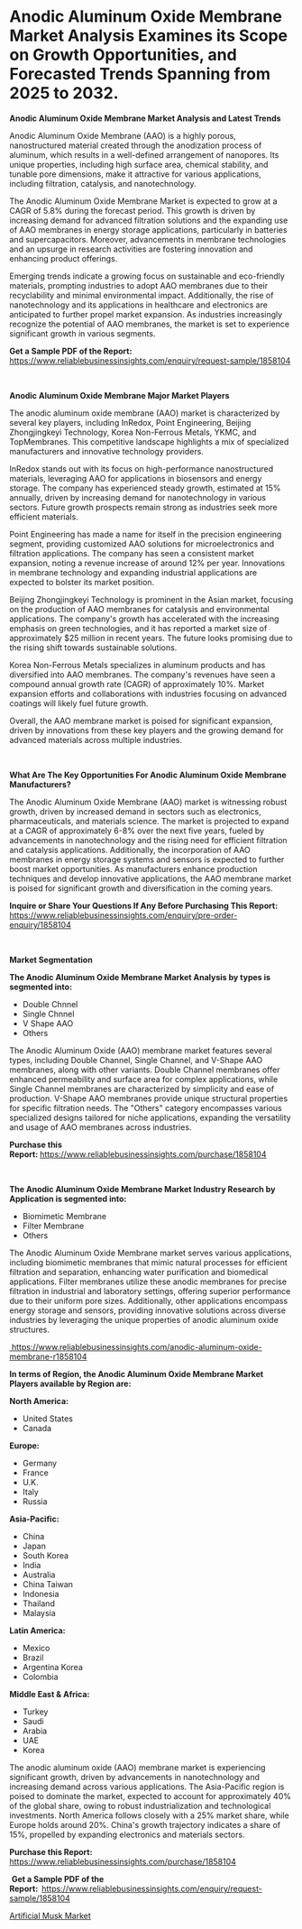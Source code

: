 <p><h1>Anodic Aluminum Oxide Membrane Market Analysis Examines its Scope on Growth Opportunities, and Forecasted Trends Spanning from 2025 to 2032.</h1></p><p><strong>Anodic Aluminum Oxide Membrane Market Analysis and Latest Trends</strong></p>
<p><p>Anodic Aluminum Oxide Membrane (AAO) is a highly porous, nanostructured material created through the anodization process of aluminum, which results in a well-defined arrangement of nanopores. Its unique properties, including high surface area, chemical stability, and tunable pore dimensions, make it attractive for various applications, including filtration, catalysis, and nanotechnology. </p><p>The Anodic Aluminum Oxide Membrane Market is expected to grow at a CAGR of 5.8% during the forecast period. This growth is driven by increasing demand for advanced filtration solutions and the expanding use of AAO membranes in energy storage applications, particularly in batteries and supercapacitors. Moreover, advancements in membrane technologies and an upsurge in research activities are fostering innovation and enhancing product offerings. </p><p>Emerging trends indicate a growing focus on sustainable and eco-friendly materials, prompting industries to adopt AAO membranes due to their recyclability and minimal environmental impact. Additionally, the rise of nanotechnology and its applications in healthcare and electronics are anticipated to further propel market expansion. As industries increasingly recognize the potential of AAO membranes, the market is set to experience significant growth in various segments.</p></p>
<p><strong>Get a Sample PDF of the Report:&nbsp;</strong> <a href="https://www.reliablebusinessinsights.com/enquiry/request-sample/1858104?utm_campaign=3043&utm_medium=2&utm_source=Github&utm_content=ia&utm_term=02042025&utm_id=anodic-aluminum-oxide-membrane">https://www.reliablebusinessinsights.com/enquiry/request-sample/1858104</a></p>
<p>&nbsp;</p>
<p><strong>Anodic Aluminum Oxide Membrane Major Market Players</strong></p>
<p><p>The anodic aluminum oxide membrane (AAO) market is characterized by several key players, including InRedox, Point Engineering, Beijing Zhongjingkeyi Technology, Korea Non-Ferrous Metals, YKMC, and TopMembranes. This competitive landscape highlights a mix of specialized manufacturers and innovative technology providers.</p><p>InRedox stands out with its focus on high-performance nanostructured materials, leveraging AAO for applications in biosensors and energy storage. The company has experienced steady growth, estimated at 15% annually, driven by increasing demand for nanotechnology in various sectors. Future growth prospects remain strong as industries seek more efficient materials.</p><p>Point Engineering has made a name for itself in the precision engineering segment, providing customized AAO solutions for microelectronics and filtration applications. The company has seen a consistent market expansion, noting a revenue increase of around 12% per year. Innovations in membrane technology and expanding industrial applications are expected to bolster its market position.</p><p>Beijing Zhongjingkeyi Technology is prominent in the Asian market, focusing on the production of AAO membranes for catalysis and environmental applications. The company's growth has accelerated with the increasing emphasis on green technologies, and it has reported a market size of approximately $25 million in recent years. The future looks promising due to the rising shift towards sustainable solutions.</p><p>Korea Non-Ferrous Metals specializes in aluminum products and has diversified into AAO membranes. The company's revenues have seen a compound annual growth rate (CAGR) of approximately 10%. Market expansion efforts and collaborations with industries focusing on advanced coatings will likely fuel future growth.</p><p>Overall, the AAO membrane market is poised for significant expansion, driven by innovations from these key players and the growing demand for advanced materials across multiple industries.</p></p>
<p>&nbsp;</p>
<p><strong>What Are The Key Opportunities For Anodic Aluminum Oxide Membrane Manufacturers?</strong></p>
<p><p>The Anodic Aluminum Oxide Membrane (AAO) market is witnessing robust growth, driven by increased demand in sectors such as electronics, pharmaceuticals, and materials science. The market is projected to expand at a CAGR of approximately 6-8% over the next five years, fueled by advancements in nanotechnology and the rising need for efficient filtration and catalysis applications. Additionally, the incorporation of AAO membranes in energy storage systems and sensors is expected to further boost market opportunities. As manufacturers enhance production techniques and develop innovative applications, the AAO membrane market is poised for significant growth and diversification in the coming years.</p></p>
<p><strong>Inquire or Share Your Questions If Any Before Purchasing This Report:</strong> <a href="https://www.reliablebusinessinsights.com/enquiry/pre-order-enquiry/1858104?utm_campaign=3043&utm_medium=2&utm_source=Github&utm_content=ia&utm_term=02042025&utm_id=anodic-aluminum-oxide-membrane">https://www.reliablebusinessinsights.com/enquiry/pre-order-enquiry/1858104</a></p>
<p>&nbsp;</p>
<p><strong>Market Segmentation</strong></p>
<p><strong>The Anodic Aluminum Oxide Membrane Market Analysis by types is segmented into:</strong></p>
<p><ul><li>Double Chnnel</li><li>Single Chnnel</li><li>V Shape AAO</li><li>Others</li></ul></p>
<p><p>The Anodic Aluminum Oxide (AAO) membrane market features several types, including Double Channel, Single Channel, and V-Shape AAO membranes, along with other variants. Double Channel membranes offer enhanced permeability and surface area for complex applications, while Single Channel membranes are characterized by simplicity and ease of production. V-Shape AAO membranes provide unique structural properties for specific filtration needs. The "Others" category encompasses various specialized designs tailored for niche applications, expanding the versatility and usage of AAO membranes across industries.</p></p>
<p><strong>Purchase this Report:&nbsp;</strong><a href="https://www.reliablebusinessinsights.com/purchase/1858104?utm_campaign=3043&utm_medium=2&utm_source=Github&utm_content=ia&utm_term=02042025&utm_id=anodic-aluminum-oxide-membrane">https://www.reliablebusinessinsights.com/purchase/1858104</a></p>
<p>&nbsp;</p>
<p><strong>The Anodic Aluminum Oxide Membrane Market Industry Research by Application is segmented into:</strong></p>
<p><ul><li>Biomimetic Membrane</li><li>Filter Membrane</li><li>Others</li></ul></p>
<p><p>The Anodic Aluminum Oxide Membrane market serves various applications, including biomimetic membranes that mimic natural processes for efficient filtration and separation, enhancing water purification and biomedical applications. Filter membranes utilize these anodic membranes for precise filtration in industrial and laboratory settings, offering superior performance due to their uniform pore sizes. Additionally, other applications encompass energy storage and sensors, providing innovative solutions across diverse industries by leveraging the unique properties of anodic aluminum oxide structures.</p></p>
<p><a href="https://www.reliablebusinessinsights.com/anodic-aluminum-oxide-membrane-r1858104?utm_campaign=3043&utm_medium=2&utm_source=Github&utm_content=ia&utm_term=02042025&utm_id=anodic-aluminum-oxide-membrane">&nbsp;https://www.reliablebusinessinsights.com/anodic-aluminum-oxide-membrane-r1858104</a></p>
<p><strong>In terms of Region, the Anodic Aluminum Oxide Membrane Market Players available by Region are:</strong></p>
<p>
    <p> <strong> North America: </strong>
        <ul>
            <li>United States</li>
            <li>Canada</li>
        </ul>
        </p> 
    <p> <strong> Europe: </strong>
        <ul>
            <li>Germany</li>
            <li>France</li>
            <li>U.K.</li>
            <li>Italy</li>
            <li>Russia</li>
        </ul>
        </p> 
    <p> <strong> Asia-Pacific: </strong>
        <ul>
            <li>China</li>
            <li>Japan</li>
            <li>South Korea</li>
            <li>India</li>
            <li>Australia</li>
            <li>China Taiwan</li>
            <li>Indonesia</li>
            <li>Thailand</li>
            <li>Malaysia</li>
        </ul>
        </p> 
    <p> <strong> Latin America: </strong>
        <ul>
            <li>Mexico</li>
            <li>Brazil</li>
            <li>Argentina Korea</li>
            <li>Colombia</li>
        </ul>
        </p> 
    <p> <strong> Middle East & Africa: </strong>
        <ul>
            <li>Turkey</li>
            <li>Saudi</li>
            <li>Arabia</li>
            <li>UAE</li>
            <li>Korea</li>
        </ul>
    </p>
    </p>
<p><p>The anodic aluminum oxide (AAO) membrane market is experiencing significant growth, driven by advancements in nanotechnology and increasing demand across various applications. The Asia-Pacific region is poised to dominate the market, expected to account for approximately 40% of the global share, owing to robust industrialization and technological investments. North America follows closely with a 25% market share, while Europe holds around 20%. China's growth trajectory indicates a share of 15%, propelled by expanding electronics and materials sectors.</p></p>
<p><strong>Purchase this Report: </strong><a href="https://www.reliablebusinessinsights.com/purchase/1858104?utm_campaign=3043&utm_medium=2&utm_source=Github&utm_content=ia&utm_term=02042025&utm_id=anodic-aluminum-oxide-membrane">https://www.reliablebusinessinsights.com/purchase/1858104</a></p>
<p>&nbsp;<strong>Get a Sample PDF of the Report:&nbsp;&nbsp;</strong><a href="https://www.reliablebusinessinsights.com/enquiry/request-sample/1858104?utm_campaign=3043&utm_medium=2&utm_source=Github&utm_content=ia&utm_term=02042025&utm_id=anodic-aluminum-oxide-membrane">https://www.reliablebusinessinsights.com/enquiry/request-sample/1858104</a></p>
<p><strong></strong></p>
<p><p><a href="https://github.com/zitanebeibit9/Market-Research-Report-List-1/blob/main/artificial-musk-market.md?utm_campaign=3043&utm_medium=2&utm_source=Github&utm_content=ia&utm_term=02042025&utm_id=anodic-aluminum-oxide-membrane">Artificial Musk Market</a></p></p>